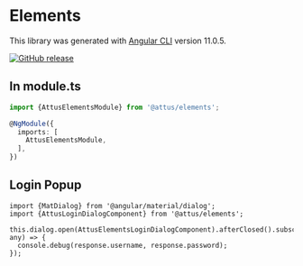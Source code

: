 # Elements

This library was generated with [Angular CLI](https://github.com/angular/angular-cli) version 11.0.5.

[![GitHub release](https://img.shields.io/github/release/attus74/elements.svg)](https://GitHub.com/attus74/elements/releases/)

## In module.ts

```typescript
import {AttusElementsModule} from '@attus/elements';

@NgModule({
  imports: [
    AttusElementsModule,
  ],
})
```

## Login Popup

```
import {MatDialog} from '@angular/material/dialog';
import {AttusLoginDialogComponent} from '@attus/elements';
```
```
this.dialog.open(AttusElementsLoginDialogComponent).afterClosed().subscribe((response: any) => {
  console.debug(response.username, response.password);
});
```